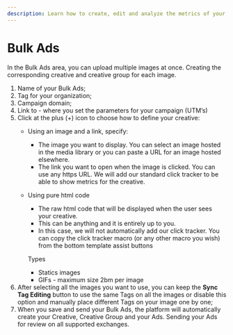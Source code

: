 ```yaml
---
description: Learn how to create, edit and analyze the metrics of your Bulk Ads here.
---
```


# Bulk Ads

In the Bulk Ads area, you can upload multiple images at once. Creating the corresponding creative and creative group for each image.

1. Name of your Bulk Ads;
2. Tag for your organization;
3. Campaign domain;
4. Link to - where you set the parameters for your campaign (UTM’s)
5. Click at the plus (+) icon to choose how to define your creative:
   * Using an image and a link, specify:
     * The image you want to display. You can select an image hosted in the media library or you can paste a URL for an image hosted elsewhere.
     * The link you want to open when the image is clicked. You can use any https URL. We will add our standard click tracker to be able to show metrics for the creative.
   *   Using pure html code

       * The raw html code that will be displayed when the user sees your creative.
       * This can be anything and it is entirely up to you.
       * In this case, we will not automatically add our click tracker. You can copy the click tracker macro (or any other macro you wish) from the bottom template assist buttons

       Types

       * Statics images
       * GIFs -  maximum size 2bm per image
6. After selecting all the images you want to use, you can keep the **Sync Tag Editing** button to use the same Tags on all the images or disable this option and manually place different Tags on your image one by one;
7. When you save and send your Bulk Ads, the platform will automatically create your Creative, Creative Group and your Ads. Sending your Ads for review on all supported exchanges.

